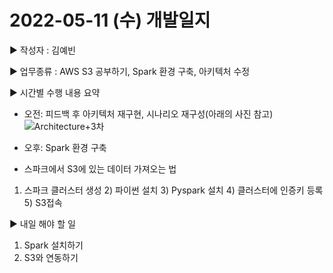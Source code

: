 # 2022-05-11 (수) 개발일지

▶ 작성자 : 김예빈 

▶ 업무종류 : AWS S3 공부하기, Spark 환경 구축, 아키텍처 수정

▶ 시간별 수행 내용 요약  
- 오전: 피드백 후 아키텍처 재구현,  시나리오 재구성(아래의 사진 참고)
![Architecture+3차](https://user-images.githubusercontent.com/50973139/167974433-40e7ee5b-1c77-4335-9c15-915563d66fd4.png)

- 오후: Spark 환경 구축  
* 스파크에서 S3에 있는 데이터 가져오는 법
1) 스파크 클러스터 생성  2) 파이썬 설치   3) Pyspark 설치   4) 클러스터에 인증키 등록   5) S3접속 

▶  내일 해야 할 일
1. Spark 설치하기
2. S3와 연동하기
